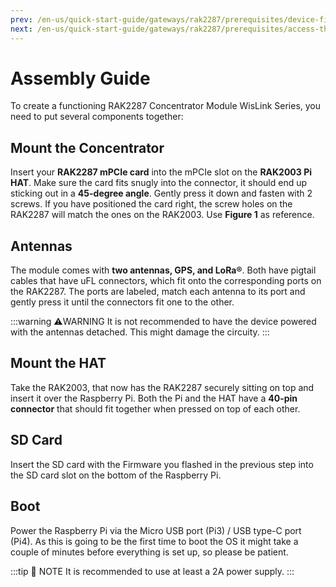 ```yaml
---
prev: /en-us/quick-start-guide/gateways/rak2287/prerequisites/device-firmware.html#device-firmware-setup
next: /en-us/quick-start-guide/gateways/rak2287/prerequisites/access-the-gateway.html
---
```


# Assembly Guide

To create a functioning RAK2287 Concentrator Module WisLink Series, you need to put several components together:

## Mount the Concentrator

Insert your **RAK2287 mPCIe card** into the mPCIe slot on the **RAK2003 Pi HAT**. Make sure the card fits snugly into the connector, it should end up sticking out in a **45-degree angle**. Gently press it down and fasten with 2 screws. If you have positioned the card right, the screw holes on the RAK2287 will match the ones on the RAK2003. Use **Figure 1** as reference.

<rk-img
  src="/assets/images/quick-start-guide/rak2287/2prerequisites/3.assembly-of-the-concentrator-and-hat.jpg"
  width="50%"
  figure-number="1"
  caption="Assembly of the Concentrator and the HAT"
/>

## Antennas

The module comes with **two antennas, GPS, and LoRa®**. Both have pigtail cables that have uFL connectors, which fit onto the corresponding ports on the RAK2287. The ports are labeled, match each antenna to its port and gently press it until the connectors fit one to the other.

:::warning ⚠️WARNING
It is not recommended to have the device powered with the antennas detached. This might damage the circuity.
:::

## Mount the HAT

Take the RAK2003, that now has the RAK2287 securely sitting on top and insert it over the Raspberry Pi. Both the Pi and the HAT have a **40-pin connector** that should fit together when pressed on top of each other.

## SD Card

Insert the SD card with the Firmware you flashed in the previous step into the SD card slot on the bottom of the Raspberry Pi.

## Boot

Power the Raspberry Pi via the Micro USB port (Pi3) / USB type-C port (Pi4). As this is going to be the first time to boot the OS it might take a couple of minutes before everything is set up, so please be patient.  

:::tip 📝 NOTE
It is recommended to use at least a 2A power supply.
:::
